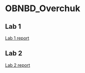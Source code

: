 # OBNBD_Overchuk

## Lab 1

[Lab 1 report](./lab1/lab1.md)

## Lab 2

[Lab 2 report](./lab2/lab2.md)